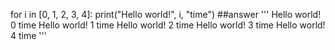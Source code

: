 for i in [0, 1, 2, 3, 4]:
  print("Hello world!", i, "time")
##answer
'''
Hello world! 0 time
Hello world! 1 time
Hello world! 2 time
Hello world! 3 time
Hello world! 4 time
'''
